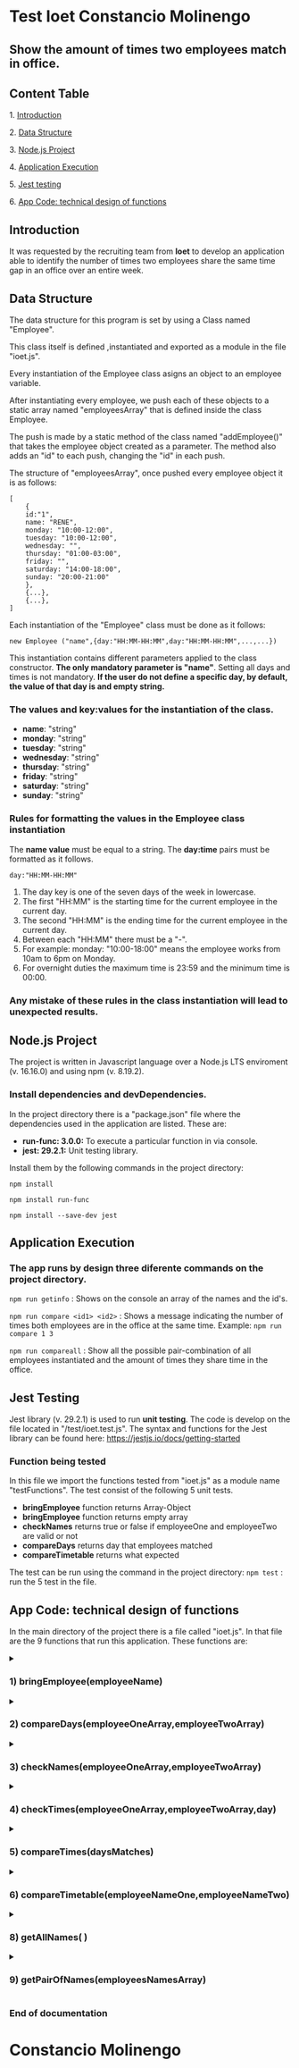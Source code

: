 <h1>Test Ioet Constancio Molinengo</h1>

<h2>Show the amount of times two employees match in office.</h2>

<h2>Content Table</h2>

<p>1. <a href=#introduction>Introduction</a></p>
<p>2. <a href=#data-structure>Data Structure</a></p>
<p>3. <a href=#node>Node.js Project</a></p>
<p>4. <a href=#app>Application Execution</a></p>
<p>5. <a href=#test>Jest testing</a></p>
<p>6. <a href=#code>App Code: technical design of functions</a></p>

<h2 name="introduction">Introduction</h2>

It was requested by the recruiting team from <strong>Ioet</strong> to develop an application able to identify the number of times two employees share the same time gap in an office over an entire week.

<h2 name="data-structure">Data Structure</h2>

<p>The data structure for this program is set by using a Class named "Employee". </p>
<p>This class itself is defined ,instantiated and exported as a module in the file "ioet.js".</p>

<p>Every instantiation of the Employee class asigns an object to an employee variable.</p>
<p>After instantiating every employee, we push each of these objects to a static array named "employeesArray" that is defined inside the class Employee.</p> 
<p>The push is made by a static method of the class named "addEmployee()" that takes the employee object created as a parameter. The method also adds an "id" to each push, changing the "id" in each push.</p>

<p>The structure of "employeesArray", once pushed every employee object it is as follows:</p>

```
[
	{
	id:"1",
	name: "RENE",
	monday: "10:00-12:00",
	tuesday: "10:00-12:00",
	wednesday: "",
	thursday: "01:00-03:00",
	friday: "",
	saturday: "14:00-18:00",
	sunday: "20:00-21:00"
	},
	{...},
	{...},
]
```

<p>Each instantiation of the "Employee" class must be done as it follows:</p>

`new Employee ("name",{day:"HH:MM-HH:MM",day:"HH:MM-HH:MM",...,...})`

<p>This instantiation contains different parameters applied to the class constructor. <strong>The only mandatory parameter is "name"</strong>. Setting all days and times is not mandatory. <strong>If the user do not define a specific day, by default, the value of that day is and empty string.</strong></p>

<h3>The values and key:values for the instantiation of the class.</h3>

<ul>
	<li><strong>name</strong>: "string"</li>
	<li><strong>monday</strong>: "string"</li>
	<li><strong>tuesday</strong>: "string"</li>
	<li><strong>wednesday</strong>: "string"</li>
	<li><strong>thursday</strong>: "string"</li>
	<li><strong>friday</strong>: "string"</li>
	<li><strong>saturday</strong>: "string"</li>
	<li><strong>sunday</strong>: "string"</li>
</ul>

<h3>Rules for formatting the values in the Employee class instantiation</h3>

<p>The <strong>name value</strong> must be equal to a string.
The <strong>day:time</strong> pairs must be formatted as it follows.</p>

`day:"HH:MM-HH:MM"`

<ol>
<li>The day key is one of the seven days of the week in lowercase.</li>
<li>The first "HH:MM" is the starting time for the current employee in the current day.</li>
<li>The second "HH:MM" is the ending time for the current employee in the current day.</li>
<li>Between each "HH:MM" there must be a "-".</li>
<li>For example: monday: "10:00-18:00" means the employee works from 10am to 6pm on Monday.</li>
<li>For overnight duties the maximum time is 23:59 and the minimum time is 00:00.</li>
</ol>

<h3>Any mistake of these rules in the class instantiation will lead to unexpected results.</h3>

<h2 name="node">Node.js Project</h2>
The project is written in Javascript language over a Node.js LTS enviroment (v. 16.16.0) and using npm (v. 8.19.2).

<h3>Install dependencies and devDependencies.</h3>

In the project directory there is a "package.json" file where the dependencies used in the application are listed. These are:

<ul>
	<li><strong>run-func: 3.0.0:</strong> To execute a particular function in via console.</li>
	<li><strong>jest: 29.2.1:</strong> Unit testing library.</li>
</ul>

<p>Install them by the following commands in the project directory:</p>

`npm install`

`npm install run-func`

`npm install --save-dev jest`

<h2 name="app">Application Execution</h2>
<h3>The app runs by design three diferente commands on the project directory.</h3>

`npm run getinfo` : Shows on the console an array of the names and the id's.

`npm run compare <id1> <id2>` : Shows a message indicating the number of times both employees are in the office at the same time. Example: `npm run compare 1 3`

`npm run compareall` : Show all the possible pair-combination of all employees instantiated and the amount of times they share time in the office.

<h2 name="test">Jest Testing</h2>

Jest library (v. 29.2.1) is used to run <strong>unit testing</strong>. The code is develop on the file located in "/test/ioet.test.js".
The syntax and functions for the Jest library can be found here:
https://jestjs.io/docs/getting-started

<h3>Function being tested</h3>

In this file we import the functions tested from "ioet.js" as a module name "testFunctions". The test consist of the following 5 unit tests.

<ul>
	<li><strong>bringEmployee</strong> function returns Array-Object</li>
	<li><strong>bringEmployee</strong>  function returns empty array</li>
	<li><strong>checkNames</strong> returns true or false if employeeOne and employeeTwo are valid or not</li>
	<li><strong>compareDays</strong> returns day that employees matched</li>
	<li><strong>compareTimetable</strong> returns what expected</li>
</ul>

The test can be run using the command in the project directory:
`npm test` : run the 5 test in the file.

<h2 name="code">App Code: technical design of functions</h2>
    
In the main directory of the project there is a file called "ioet.js". In that file are the 9 functions that run this application. These functions are:

<details>
    <summary><h3>1) bringEmployee(employeeName)</h3></summary>
    <p>This function takes as an argument the name of an employee. From there, uses the <strong>FileSystem module native from Node.js</strong> to synchronously read "employees.txt" and asign it to a variable called employeesFile.</p>
    <p>From there the app uses the <strong>JSON.parse( ) method</strong> to convert the variable employeesFile into an array and assign it to a variable call employeesArray.
    <p>Next, the function uses the <strong>array.filter( ) method</strong> to return from employeesArray the element whose name value is equal to the argument's one and assign it to a variable called employeeArray. <strong>This last variable is returned from the function</strong> if everything works as expected.</p>
    <p>Finally, all the functionality detailed above is inside a <strong>try...catch block</strong> to catch the only possible error; which is a ReferenceError if the file name is wrong or missing.</p>
</details>

<details>
    <summary><h3>2) compareDays(employeeOneArray,employeeTwoArray)</h3></summary>
    <p>This function uses as parameters two arrays each returned from an execution of function 1.</p>
    <p>Firstly, new create a empty object using <strong>new Object( ) instantiation</strong> and we asign it to a variable called <strong>daysMatched</strong>, which the app will use to save the days and times two employees matches.</p>
    <p>Then, we use the function number 3, which returns true or false whether the arrays are correct or not and asign that <strong>boolean value the variable namesChecked.</strong><p>
    <p>If the value of namesChecked is true, it the the app starts to enter values to the variable called daysMatched. It does this by executing a <strong>for loop</strong> which iterates through <strong>the days of an array called daysOfWeek</strong> defined at the beginning of the code.</p> 
    <p>Inside the iteration, there's an if-else condition which does the next:</p>
    <ol>
        <li>If <strong>any of the two arguments of the function returns falsy values in the object key "day"</strong>, it means on that day, one of the employees do not have time schedule at office. Making imposible for them to coincide. Then the iteration jumps to other day.</li>
        <li>If both have time schedules thay day, both have truthy values and the iteration runs the else block. 
        <li>Inside the <strong>else block</strong>, there's function 4, which checks whether the schedule time format is correct for both employees and returns an <strong>Array of time values that is assigned to the variable times</strong>.</li>
        <li>Finally we insert inside the <strong>daysMatched object</strong> a key:value pair, being <strong>key=day and value=times.</strong> At the end of the iteration this object contains the days both employees were at office and their entry and exit time (Array returned from function 4).</li>
    </ol>
    <p>After the iteration is finished, the function <strong>returns the object DaysMatched</strong>
    <p>Also there is in this function <strong>error handlers if the time schedule are wrong formated in "employees.txt"</strong> and <strong>log messages if the function 3 returns false (meaning the user wrote the names incorrectly)</p>    
</details>

<details>
 <summary><h3>3) checkNames(employeeOneArray,employeeTwoArray)</h3></summary>
    <p>The function takes as argument two arrays with the object of each employee.</p>
    <p>Inside the function has <strong>two conditions the arrays must fullfil:</strong>.</p>
    <p>The first <strong>transforms each array into a string using the JSON.stringify( ) method</strong> and compare if they are equals. If they do, it means the user tried to compare the same person. <strong>Boolean assigned to the variable conditionA.</strong></p>
    <p>The second <strong>checks if one or both arrays are falsy.</strong> If one array is falsy it means that the person name is not listed in "employees.txt", therefore it does not exist. <strong>Boolean assigned to the variable conditionA.</strong></p>
    <p>Finally the function check whether the boolean variables asigned to the conditions are true or false. From there, it logs different error messages and returns false boolean values. The value returned is <strong>true only when both conditions are false.</strong></p>
</details>
<details>
    <summary><h3>4) checkTimes(employeeOneArray,employeeTwoArray,day)</h3></summary>
    <p>This function is inside the iteration of function 2. Takes three arguments, the arrays from each employee and the day corresponding to the iterating process inside function 2.</p>
    <p>The whole function 4 is a <strong>try...catch block</strong>. By getting inside the value of the object key "day" in each employee array we <strong>receive a string with the format "HH:MM-HH:MM".</strong> To get each hour in the format "HH:MM" the app uses the <strong>string.split() method</strong>. From there we have the possibility to extract four time strings that will be assign the to <strong>employeeOneStartTime, employeeOneEndTime, employeeTwoStartTime and employeeTwoEndTime.</strong></p>
    <p>The conditions that are tested for this four variables are:</p>
    <ul>
        <li>The lenght of the string es equal to 5 ("HH:MM").</li>
        <li>The string value is not greater than "23:59".<strong> Sidenote: This strings representing hours behaves well in greater-less comparison</strong></li>
        <li>The end time of any employee is greater and the start time.</li>
    </ul>
    <p>If both conditions are fullfil for the four variables, it <strong>returns the variables as an array. Assign it to a variable call times and return it from the function.</strong></p> If any of the conditions is false, a message is log indicating the error, and a error is thrown to stop the execution of the app by the use of future try...catch blocks.</p>
</details>

<details>
    <summary><h3>5) compareTimes(daysMatches)</h3></summary>
    <p>This function uses as argument the return of function 2. Let's remember daysMatched from function 2 is an object with the following structure:</p>

```
{
  day: [ employeeOneStartTime, employeeOneEndTime, employeeTwoStartTime, employeeTwoEndTime ],
  ...,
  ...
}
```

<p>Given the fact that the maximum amount of ocurrences between two employees is equal to the amount of days they coincided. We start <strong>asigning the length value of the object to a variable call ocurrences.</strong></p>
<p>Then the application uses a for loop using the array daysOfWeek iterating each "day" to analyse if there is a key equal to "day". <strong>If the key exists, the app asign each element from the value array to 4 singles variables called employeeOneStartTime, employeeOneEndTime, employeeTwoStartTime and employeeTwoEndTime.</strong></p>
<p><strong>HOW TO KNOW IF TWO TIMES SCHEDULES ARE OVER EACH OTHER</strong></p>
<p>To prove two employees share the same time in a job two conditions must be true: </p>
<ul>
    <li><strong>The end time of employee 1 must be greater or equal to the start time of employee 2</strong></li>
    <li><strong>The end time of employee 2 must be greater or equal to the start time of employee 1</strong></li>
</ul>
<p>We declare these two conditions <strong>inside an if...else block.</strong> using the variables asigned above. <strong>If both variables are true</strong>, it means they work at the same time that day and the app does nothing. <strong>If any of them or both are false</strong>, it means that day the did not see each other at work, and the function reduce the number of ocurrences by 1.</p>
<p>The function does this for every day in the daysOfWeek array, and <strong>return the ocurrences variable.</strong></p>
</details>

<details>
    <summary><h3>6) compareTimetable(employeeNameOne,employeeNameTwo)</h3></summary>

<p>This function contains a <strong>try...catch block</strong> in charge of running the above explained functions as shown:</p>

```
    const employeeOne = bringEmployee(employeeNameOne.toUpperCase());
    const employeeTwo = bringEmployee(employeeNameTwo.toUpperCase())
    const daysMatched = compareDays(employeeOne,employeeTwo);
    const ocurrences = compareTimes(daysMatched);
```

<p> If everything works as intended it <strong>displays a log message with the time of ocurrences between two employees selected.</strong></p>

<details>
    <summary></summary>
</details>
<h3>7) compareAllTimetable( )</h3>
<p>This is the first function of the application that takes no arguments. It is in charge of showing all the possible combination of two employees and the amount of times they share office in a week. It is an extension of function 6.</p>
<p>Inside a <strong>try...catch block</strong> the function start by using function 8 in charge of returning an array with all the names from the "employees.txt" file and asigning it to a <strong>variable called employeesNamesArray.</strong></p>
<p>Once we have that variable the function will use it as argument of function 9, which returns and array of all the possible pair combinations of the employees and <strong>asign that array to the variable pairOfNamesArray. This array has the following structure:</strong></p>

```
[
  'RENE ASTRID',
  'RENE ANDRES',
  'RENE CONSTANCIO',
  '...',
  '...'
]
```

<p>This array is used in a <strong>for loop</strong> which uses the two names of each element and the lenght of the array to contruct the for structure. Inside the for loop <strong>the function extract the two names of each element using string.split() method</strong>. Finally, the function works in the exact same way as function 6 logging on the console the number of ocurrences for each pair.</p>
</details>

<details>
    <summary><h3>8) getAllNames( )</h3></summary>

<p>This function uses the <strong>FileSystem module native from Node.js</strong> to synchronously read "employees.txt" and asign it to a variable called employeesFile</p>
<p>From there the app uses the <strong>JSON.parse( ) method</strong> to convert the variable employeesFile into an array and assign it to a variable call employeesArray.
<p>Next, by the <strong>array.map( ) method</strong> we generate a new array with the names of all the employees and <strong>assign it to a variable called employeesNamesArray.</strong> This last variable is returned from the function.</p>  
<p>Finally, all the functionality detailed above is inside a <strong>try...catch block</strong> to catch the only possible error; which is a ReferenceError if the file name is wrong or missing.</p>
</details>

<details>
    <summary><h3>9) getPairOfNames(employeesNamesArray)</h3></summary>

<p>This function takes as an argument the array returned from function 8 and return <strong>an array with all the possible pair combinations</strong>.</p>
<p>In plain words this function takes the first name of and array and concat next to it the names that follow it. Then it takes the second name and concat only the ones that follow it and so on. For example:</p>

```
array = ["CONSTANCIO","JULIA","PEDRO","LUIS"]
NewArray = ["CONSTANCIO JULIA",
            "CONSTANCIO PEDRO",
            "CONSTANCIO PEDRO
            "JULIA PEDRO",
            "JULIA LUIS",
            "PEDRO LUIS"]
```

<p><strong>The logic of this function is best explained step by step</strong></p>

```
const pairOfNamesArray = [].concat(...employeesNamesArray.map(
    (elm, index) => employeesNamesArray.slice(index+1).map(
        (elm2) => elm + ' ' + elm2 )));
```

<ol>
    <li>pairOfNamesArray is and array filled with elements generated as <strong>"elm + ' ' + elm2"</strong></li>
    <li><strong>elm and elm2</strong> are the elements iterated by the first and the second <strong>.map( ) method</strong></li>
    <li><strong>elm</strong> is the element from the ...employeesNameArray.map( ) method</li>
    <li><strong>elm2</strong> is the element from the .employeesNamesArray.slice(index+1).map( ) method</li>
    <li><strong>The first .map( )</strong> uses the first element and iterates over the second map, but the array used in the second map does not contain the first element.</li>
    <li><strong>The first .map( )</strong> generates <strong>"elm + ' ' + elm2"</strong> and the .concat method outside insert it into the array.</li>
    <li><strong>The second .map( )</strong> iterates <strong>elm2</strong> and the .concat( ) is repeated until the second .map( ) ends.</li>
    <li><strong>The first .map( )</strong> repeats step 5 with the the next element in the ...employeesNameArray. And the <strong>second .map( )</strong> iterates over the elements who follow it as explain in step 6 and 7.</li>
    <li>This process is repeated until the first .map( ) reaches the last element inside ...employeesNameArray and the second .map( )has nothing else to iterate through.</li>
</ol>
</details>
    
<h3>End of documentation</h3>
<h1>Constancio Molinengo</h1>
